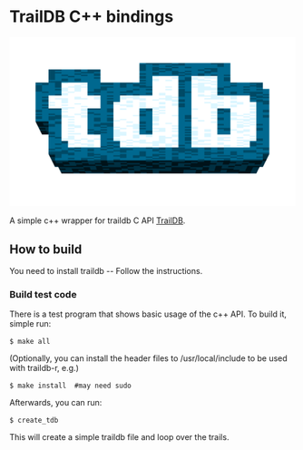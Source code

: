 TrailDB C++ bindings
========================

![TrailDB logo](traildb_logo_512.png?raw=true)

A simple c++ wrapper for traildb C API [TrailDB](http://traildb.io/).

How to build
------------

You need to install traildb -- Follow the instructions. 



### Build test code

There is a test program that shows basic usage of the c++ API. To build it, simple run:

    $ make all

(Optionally, you can install the header files to /usr/local/include to be used
with traildb-r, e.g.)  

    $ make install  #may need sudo

Afterwards, you can run:

    $ create_tdb 

This will create a simple traildb file and loop over the trails. 
